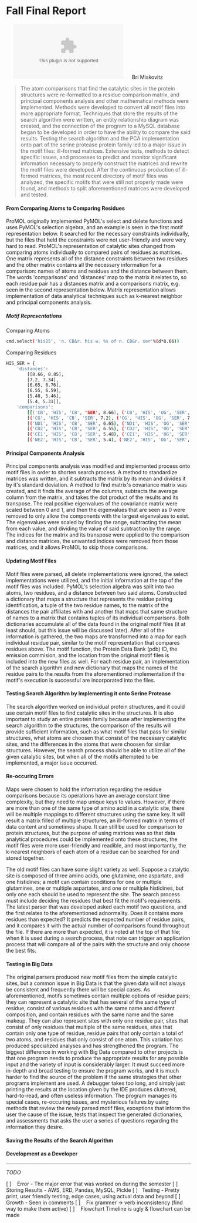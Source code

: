 # Fall Final Report 
&nbsp;&nbsp;&nbsp;&nbsp; [![N|Solid](https://urlscan.io/logo/github.com?size=35)](https://github.com/vitzwitz/matching-functions/blob/master/FallSemesterFinal/diagram.jpg) 
&nbsp;&nbsp;&nbsp;&nbsp; Bri Miskovitz


> The atom comparisons that find the catalytic sites in the protein structures were re-formatted to a residue comparison matrix, 
and principal components analysis and other mathematical methods were implemented. Methods were developed to convert
all motif files into more appropriate format. Techniques that store the results of the search algorithm were written, an entity
relationship diagram was created, and the connection of the program to a MySQL database began to be developed in order to
have the ability to compare the said results.  Testing the search algorithm and the PCA implementation onto part of the serine
protease protein family led to a major issue in the motif files: ill-formed matrices.  Extensive tests, methods to detect specific
issues, and processes to predict and monitor significant information necessary to properly construct the matrices and rewrite
the motif files were developed.  After the continuous production of ill-formed matrices, the most recent directory of motif files
was analyzed, the specific motifs that were still not properly made were found, and methods to split aforementioned matrices
were developed and tested. 


#### From Comparing Atoms to Comparing Residues
ProMOL originally implemented PyMOL's select and delete functions and uses PyMOL's selection algebra, and an example is seen in the first motif representation below.  It searched for the necessary constraints individually, but the files that held the constraints were not user-friendly and were very hard to read.  ProMOL's representation of catalytic sites changed from comparing atoms individually to compared pairs of residues as matrices. One matrix represents all of the distance constraints between two residues and the other matrix contains all the necessary information for a comparison: names of atoms and residues and the distance between them.  The words 'comparisons' and 'distances' map to the matrix it relates to, so each residue pair has a distances matrix and a comparisons matrix, e.g. seen in the second representation below.   Matrix representation allows implementation of data analytical techniques such as k-nearest neighbor and principal components analysis.

##### Motif Representations

Comparing Atoms
 ```sh
cmd.select('his25', 'n. CB&r. his w. %s of n. CB&r. ser'%(d*8.66))
```

Comparing Residues
```sh
HIS_SER = { 
	'distances':
		[[8.66, 8.85],
		[7.2, 7.34],
		[6.65, 6.76],
		[6.55, 6.59],
		[5.48, 5.46],
		[5.4, 5.31]],
	'comparisons':
		[[('CB', 'HIS', 'CB', 'SER', 8.66), ('CB', 'HIS', 'OG', 'SER', 8.85)],
		[('CG', 'HIS', 'CB', 'SER', 7.2), ('CG', 'HIS', 'OG', 'SER', 7.34)],
		[('ND1', 'HIS', 'CB', 'SER', 6.65), ('ND1', 'HIS', 'OG', 'SER', 6.76)],
		[('CD2', 'HIS', 'CB', 'SER', 6.55), ('CD2', 'HIS', 'OG', 'SER', 6.59)],
		[('CE1', 'HIS', 'CB', 'SER', 5.48), ('CE1', 'HIS', 'OG', 'SER', 5.46)],
		[('NE2', 'HIS', 'CB', 'SER', 5.4), ('NE2', 'HIS', 'OG', 'SER', 5.31)]]}

```

#### Principal Components Analysis
Principal components analysis was modified and implemented process onto motif files in order to shorten search process.  A method to standardize matrices was written, and it subtracts the matrix by its mean and divides it by it's standard deviation. A method to find matrix's covariance matrix was created, and it finds the average of the columns, subtracts the average column from the matrix, and takes the dot product of the results and its transpose. The real positive eigenvalues of the covariance matrix were scaled between 0 and 1, and then the eigenvalues that are seen as 0 were removed to only allow the components with the largest eigenvalues to exist.  The eigenvalues were scaled by finding the range, subtracting the mean from each value, and dividing the value of said subtraction by the range.  The indices for the matrix and its transpose were applied to the comparison and distance matrices, the unwanted indices were removed from those matrices, and it allows ProMOL to skip those comparisons.  

#### Updating Motif Files
Motif files were parsed, all delete implementations were ignored, the select implementations were utilized, and the initial information at the top of the motif files was included.  PyMOL's selection algebra was split into two atoms, two residues, and a distance between two said atoms.  Constructed a dictionary that maps a structure that represents the residue pairing identification, a tuple of the two residue names, to the matrix of the distances the pair affiliates with and another that maps that same structure of names to a matrix that contains tuples of its individual comparisons.  Both dictionaries accumulate all of the data found in the original motif files (it at least should, but this issue will be discussed later).  After all of the information is gathered, the two maps are transformed into a map for each individual residue pair, similar to the motif representation that compares residues above. The motif function, the Protein Data Bank (pdb) ID, the emission commision, and the location from the original motif files is included into the new files as well.  For each residue pair, an implementation of the search algorithm and new dictionary that maps the names of the residue pairs to the results from the aforementioned implementation if the motif's execution is successful are incorporated into the files.  

[Talk about now? Or after issue?]: # (Because of later issues, answers to two binary questions are added to the beginning of the files that provide information)


#### Testing Search Algorithm by Implementing it onto Serine Protease 

The search algorithm worked on individual protein structures, and it could use certain motif files to find catalytic sites in the structures.  It is also important to study an entire protein family because after implementing the search algorithm to the structures, the comparison of the results will provide sufficient information, such as what motif files that pass for similar structures, what atoms are choosen that consist of the necessary catalytic sites, and the differences in the atoms that were choosen for similar structures.  However, the search process should be able to utilize all of the given catalytic sites, but when all of the motifs attempted to be implemented, a major issue occurred.  

#### Re-occuring Errors

Maps were chosen to hold the information regarding the residue comparisons because its operations have an average constant time complexity, but they need to map unique keys to values.  However, if there are more than one of the same type of amino acid in a catalytic site, there will be multiple mappings to different structures using the same key.  It will result a matrix filled of multiple structures, an ill-formed matrix in terms of data content and sometimes shape. It can still be used for comparison to protein structures, but the purpose of using matrices was so that data analytical procedures could be implemented onto these structures, the motif files were more user-friendly and readible, and most importantly, the k-nearest neighbors of each atom of a residue can be searched for and stored together.  

The old motif files can have some slight variety as well.  Suppose a catalytic site is composed of three amino acids, one glutamine, one aspartate, and one histidines; a motif can contain conditions for one or multiple glutamines, one or multiple aspartates, and one or multiple histidines, but only one each should be used to represent the site.  The search process must include deciding the residues that best fit the motif's requirements.  The latest parser that was developed asked each motif two questions, and the first relates to the aforementioned adnormality.  Does it contains more residues than expected? It predicts the expected number of residue pairs, and it compares it with the actual number of comparisons found throughout the file.  If there are more than expected, it is noted at the top of that file; when it is used during a search process, that note can trigger an application process that will compare all of the pairs with the structure and only choose the best fits.  

#### Testing in Big Data
The original parsers produced new motif files from the simple catalytic sites, but a common issue in Big Data is that the given data will not always be consistent and frequently there will be special cases.  As aforementioned, motifs sometimes contain multiple options of residue pairs; they can represent a catalytic site that has several of the same type of residue, consist of various residues with the same name and different composition, and contain residues with the same name and the same makeup.  They can also represent sites with only one residue pair, sites that consist of only residues that multiple of the same residues, sites that contain only one type of residue, residue pairs that only contain a total of two atoms, and residues that only consist of one atom.  This variation has produced specialized analyses and has strengthened the program.   The biggest difference in working with Big Data compared to other projects is that one program needs to produce the appropriate results for any possible input and the variety of input is considerably larger. It must succeed more in-depth and broad testing to ensure the program works, and it is much harder to find the source of the problem if the same strategies that other programs implement are used.  A debugger takes too long, and simply just printing the results at the location given by the IDE produces cluttered, hard-to-read, and often useless information.  The program manages its special cases, re-occuring issues, and mysterious failures by using methods that review the newly parsed motif files, exceptions that inform the user the cause of the issue, tests that inspect the generated dictionaries, and assessments that asks the user a series of questions regarding the information they desire.  

#### Saving the Results of the Search Algorithm

#### Development as a Developer















___

*TODO*

 [ ] &nbsp;&nbsp; Error	- The major error that was worked on during the semester
 [ ] &nbsp;&nbsp; Storing Results - AWS, ERD, Pandas, MySQL, Pickle
 [ ] &nbsp;&nbsp;Testing - Pretty print, user friendly testing, edge cases, using actual data and beyond
 [ ] &nbsp;&nbsp; Growth - Seen in comments
 [ ] &nbsp;&nbsp; Fix grammer -> verb inconsistency (find way to make them active)
 [ ] &nbsp;&nbsp; Flowchart	Timeline is ugly & flowchart can be made


[//]: # (Git, VCS, Markdown, importance of testing edge cases, PCA, effects of small errors, handling inconsistent data)
[//]: # (Parsing files, Pandas, AWS, importance of comments)

[//]: # (References)

   [Standardizing Data]: <https://stackoverflow.com/questions/4544292/how-do-i-standardize-a-matrix>
   [Scaling in PCA]: <https://www.researchgate.net/post/What_is_the_best_way_to_scale_parameters_before_running_a_Principal_Component_Analysis_PCA>
   [PCA1]: <http://www.vision.jhu.edu/teaching/vision08/Handouts/case_study_pca1.pdf>
   [PCA2]: <http://www.cs.toronto.edu/~guerzhoy/320/lec/pca.pdf>
   [Scaling Data]: <https://docs.tibco.com/pub/spotfire/7.0.0/doc/html/norm/norm_scale_between_0_and_1.htm>


   [PlDb]: <https://github.com/joemccann/dillinger/tree/master/plugins/dropbox/README.md>
   [PlGh]: <https://github.com/joemccann/dillinger/tree/master/plugins/github/README.md>
   [PlGd]: <https://github.com/joemccann/dillinger/tree/master/plugins/googledrive/README.md>
   [PlOd]: <https://github.com/joemccann/dillinger/tree/master/plugins/onedrive/README.md>
   [PlMe]: <https://github.com/joemccann/dillinger/tree/master/plugins/medium/README.md>
   [PlGa]: <https://github.com/RahulHP/dillinger/blob/master/plugins/googleanalytics/README.md>
